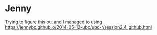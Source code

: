 # Jenny
Trying to figure this out and I managed to using https://jennybc.github.io/2014-05-12-ubc/ubc-r/session2.4_github.html
